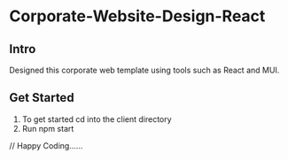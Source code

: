 # Corporate-Website-Design-React

Intro
----------------------------------------------
Designed this corporate web template using tools such as React and MUI.


Get Started
----------------------------------------------
1. To get started cd into the client directory
2. Run npm start


// Happy Coding......

